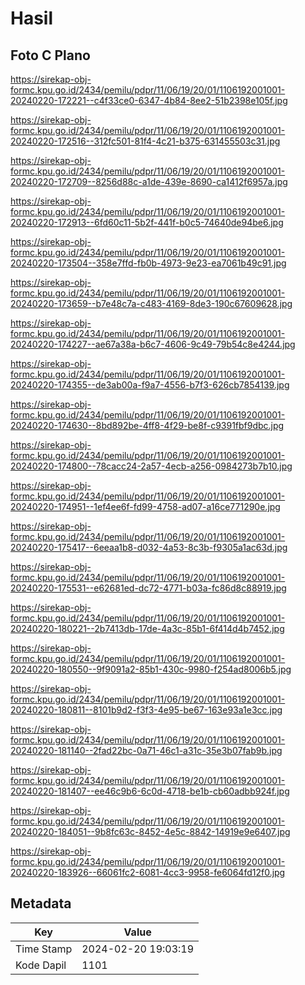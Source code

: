 # Hasil

## Foto C Plano

https://sirekap-obj-formc.kpu.go.id/2434/pemilu/pdpr/11/06/19/20/01/1106192001001-20240220-172221--c4f33ce0-6347-4b84-8ee2-51b2398e105f.jpg

https://sirekap-obj-formc.kpu.go.id/2434/pemilu/pdpr/11/06/19/20/01/1106192001001-20240220-172516--312fc501-81f4-4c21-b375-631455503c31.jpg

https://sirekap-obj-formc.kpu.go.id/2434/pemilu/pdpr/11/06/19/20/01/1106192001001-20240220-172709--8256d88c-a1de-439e-8690-ca1412f6957a.jpg

https://sirekap-obj-formc.kpu.go.id/2434/pemilu/pdpr/11/06/19/20/01/1106192001001-20240220-172913--6fd60c11-5b2f-441f-b0c5-74640de94be6.jpg

https://sirekap-obj-formc.kpu.go.id/2434/pemilu/pdpr/11/06/19/20/01/1106192001001-20240220-173504--358e7ffd-fb0b-4973-9e23-ea7061b49c91.jpg

https://sirekap-obj-formc.kpu.go.id/2434/pemilu/pdpr/11/06/19/20/01/1106192001001-20240220-173659--b7e48c7a-c483-4169-8de3-190c67609628.jpg

https://sirekap-obj-formc.kpu.go.id/2434/pemilu/pdpr/11/06/19/20/01/1106192001001-20240220-174227--ae67a38a-b6c7-4606-9c49-79b54c8e4244.jpg

https://sirekap-obj-formc.kpu.go.id/2434/pemilu/pdpr/11/06/19/20/01/1106192001001-20240220-174355--de3ab00a-f9a7-4556-b7f3-626cb7854139.jpg

https://sirekap-obj-formc.kpu.go.id/2434/pemilu/pdpr/11/06/19/20/01/1106192001001-20240220-174630--8bd892be-4ff8-4f29-be8f-c9391fbf9dbc.jpg

https://sirekap-obj-formc.kpu.go.id/2434/pemilu/pdpr/11/06/19/20/01/1106192001001-20240220-174800--78cacc24-2a57-4ecb-a256-0984273b7b10.jpg

https://sirekap-obj-formc.kpu.go.id/2434/pemilu/pdpr/11/06/19/20/01/1106192001001-20240220-174951--1ef4ee6f-fd99-4758-ad07-a16ce771290e.jpg

https://sirekap-obj-formc.kpu.go.id/2434/pemilu/pdpr/11/06/19/20/01/1106192001001-20240220-175417--6eeaa1b8-d032-4a53-8c3b-f9305a1ac63d.jpg

https://sirekap-obj-formc.kpu.go.id/2434/pemilu/pdpr/11/06/19/20/01/1106192001001-20240220-175531--e62681ed-dc72-4771-b03a-fc86d8c88919.jpg

https://sirekap-obj-formc.kpu.go.id/2434/pemilu/pdpr/11/06/19/20/01/1106192001001-20240220-180221--2b7413db-17de-4a3c-85b1-6f414d4b7452.jpg

https://sirekap-obj-formc.kpu.go.id/2434/pemilu/pdpr/11/06/19/20/01/1106192001001-20240220-180550--9f9091a2-85b1-430c-9980-f254ad8006b5.jpg

https://sirekap-obj-formc.kpu.go.id/2434/pemilu/pdpr/11/06/19/20/01/1106192001001-20240220-180811--8101b9d2-f3f3-4e95-be67-163e93a1e3cc.jpg

https://sirekap-obj-formc.kpu.go.id/2434/pemilu/pdpr/11/06/19/20/01/1106192001001-20240220-181140--2fad22bc-0a71-46c1-a31c-35e3b07fab9b.jpg

https://sirekap-obj-formc.kpu.go.id/2434/pemilu/pdpr/11/06/19/20/01/1106192001001-20240220-181407--ee46c9b6-6c0d-4718-be1b-cb60adbb924f.jpg

https://sirekap-obj-formc.kpu.go.id/2434/pemilu/pdpr/11/06/19/20/01/1106192001001-20240220-184051--9b8fc63c-8452-4e5c-8842-14919e9e6407.jpg

https://sirekap-obj-formc.kpu.go.id/2434/pemilu/pdpr/11/06/19/20/01/1106192001001-20240220-183926--66061fc2-6081-4cc3-9958-fe6064fd12f0.jpg


## Metadata

| Key        | Value               |
| ---------- | ------------------- |
| Time Stamp | 2024-02-20 19:03:19 |
| Kode Dapil | 1101                |



